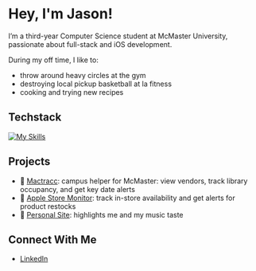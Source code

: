 # Hey, I'm Jason!

I’m a third-year Computer Science student at McMaster University, passionate about full-stack and iOS development.

During my off time, I like to:
- throw around heavy circles at the gym
- destroying local pickup basketball at la fitness
- cooking and trying new recipes


## Techstack
[![My Skills](https://skillicons.dev/icons?i=py,js,swift,ts,java,html,css,react,express,firebase,nodejs,tailwind,nextjs,postgres,selenium,github,vscode,figma,notion,ps,apple,windows&perline=11
)](https://skillicons.dev)

## Projects
- 💫 [Mactracc](https://mactracc.xyz/): campus helper for McMaster: view vendors, track library occupancy, and get key date alerts
- 💫 [Apple Store Monitor](https://github.com/jiancg/Apple-Store-Monitor): track in-store availability and get alerts for product restocks
- 💫 [Personal Site](https://github.com/jiancg/Personal-Site): highlights me and my music taste

## Connect With Me
- [LinkedIn](https://www.linkedin.com/in/jian-guan/)

<!--
**jiancg/jiancg** is a ✨ _special_ ✨ repository because its `README.md` (this file) appears on your GitHub profile.

Here are some ideas to get you started:

- 🔭 I’m currently working on ...
- 🌱 I’m currently learning ...
- 👯 I’m looking to collaborate on ...
- 🤔 I’m looking for help with ...
- 💬 Ask me about ...
- 📫 How to reach me: ...
- 😄 Pronouns: ...
- ⚡ Fun fact: ...
-->

